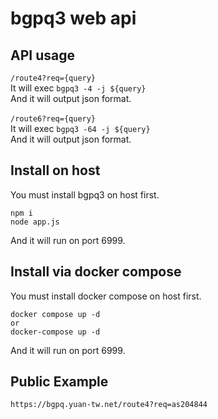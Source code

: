 # bgpq3 web api
## API usage
``/route4?req={query}``<br>
It will exec ``bgpq3 -4 -j ${query} `` <br>
And it will output json format.<br>
<br>
``/route6?req={query}``<br>
It will exec ``bgpq3 -64 -j ${query} `` <br>
And it will output json format.
## Install on host
You must install bgpq3 on host first.
```
npm i
node app.js
```
And it will run on port 6999.
## Install via docker compose
You must install docker compose on host first.
```
docker compose up -d
or
docker-compose up -d
```
And it will run on port 6999.
## Public Example
```
https://bgpq.yuan-tw.net/route4?req=as204844
```


